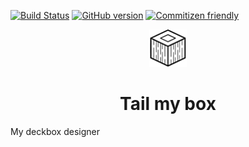 [![Build Status](https://travis-ci.org/sinsedrix/tail-my-box.svg?branch=master)](https://travis-ci.org/sinsedrix/tail-my-box)
[![GitHub version](https://badge.fury.io/gh/sinsedrix%2Ftail-my-box.svg)](https://badge.fury.io/gh/sinsedrix%2Ftail-my-box)
[![Commitizen friendly](https://img.shields.io/badge/commitizen-friendly-brightgreen.svg)](http://commitizen.github.io/cz-cli/)


<p align="center">
  <a href="https://design.tool2team.org/tail-my-box">
    <img alt="Tail my box" src="https://raw.githubusercontent.com/sinsedrix/tail-my-box/master/src/images/logo-b.png" width="60" />
  </a>
</p>
<h1 align="center">
  Tail my box
</h1>
<p>My deckbox designer</p>

